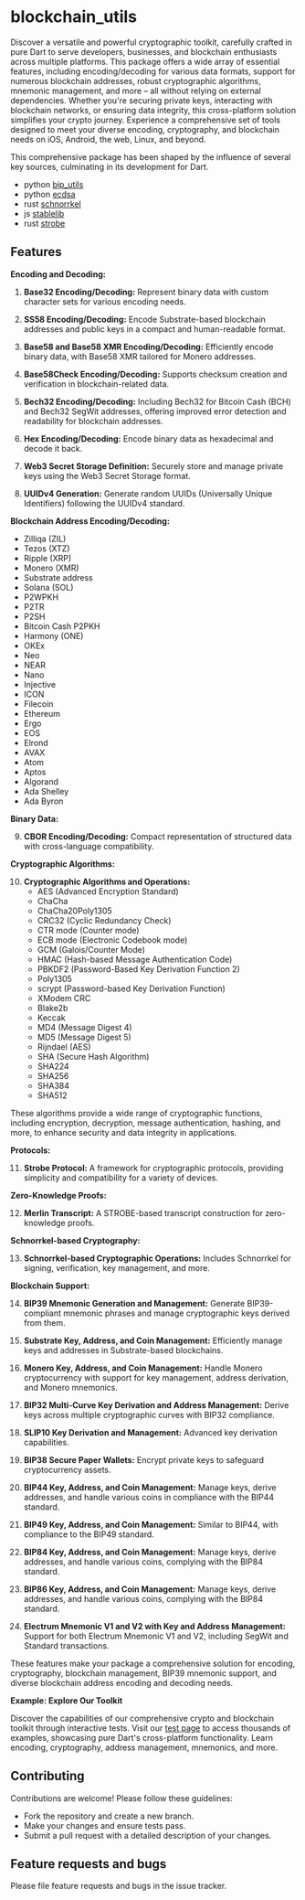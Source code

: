 # blockchain_utils

Discover a versatile and powerful cryptographic toolkit, carefully crafted in pure Dart to serve developers, businesses, and blockchain enthusiasts across multiple platforms. This package offers a wide array of essential features, including encoding/decoding for various data formats, support for numerous blockchain addresses, robust cryptographic algorithms, mnemonic management, and more – all without relying on external dependencies. Whether you're securing private keys, interacting with blockchain networks, or ensuring data integrity, this cross-platform solution simplifies your crypto journey. Experience a comprehensive set of tools designed to meet your diverse encoding, cryptography, and blockchain needs on iOS, Android, the web, Linux, and beyond.

This comprehensive package has been shaped by the influence of several key sources, culminating in its development for Dart.

- python [bip_utils](https://github.com/ebellocchia/bip_utils)
- python [ecdsa](https://github.com/tlsfuzzer/python-ecdsa)
- rust [schnorrkel](https://github.com/w3f/schnorrkel)
- js [stablelib](https://github.com/StableLib/stablelib)
- rust [strobe](https://github.com/rozbb/strobe-rs)

## Features

**Encoding and Decoding:**

1. **Base32 Encoding/Decoding:** Represent binary data with custom character sets for various encoding needs.

2. **SS58 Encoding/Decoding:** Encode Substrate-based blockchain addresses and public keys in a compact and human-readable format.

3. **Base58 and Base58 XMR Encoding/Decoding:** Efficiently encode binary data, with Base58 XMR tailored for Monero addresses.

4. **Base58Check Encoding/Decoding:** Supports checksum creation and verification in blockchain-related data.

5. **Bech32 Encoding/Decoding:** Including Bech32 for Bitcoin Cash (BCH) and Bech32 SegWit addresses, offering improved error detection and readability for blockchain addresses.

6. **Hex Encoding/Decoding:** Encode binary data as hexadecimal and decode it back.

7. **Web3 Secret Storage Definition:** Securely store and manage private keys using the Web3 Secret Storage format.

8. **UUIDv4 Generation:** Generate random UUIDs (Universally Unique Identifiers) following the UUIDv4 standard.

**Blockchain Address Encoding/Decoding:**
   - Zilliqa (ZIL)
   - Tezos (XTZ)
   - Ripple (XRP)
   - Monero (XMR)
   - Substrate address
   - Solana (SOL)
   - P2WPKH
   - P2TR
   - P2SH
   - Bitcoin Cash P2PKH
   - Harmony (ONE)
   - OKEx
   - Neo
   - NEAR
   - Nano
   - Injective
   - ICON
   - Filecoin
   - Ethereum
   - Ergo
   - EOS
   - Elrond
   - AVAX
   - Atom
   - Aptos
   - Algorand
   - Ada Shelley
   - Ada Byron

**Binary Data:**

9. **CBOR Encoding/Decoding:** Compact representation of structured data with cross-language compatibility.

**Cryptographic Algorithms:**

10. **Cryptographic Algorithms and Operations:**
    - AES (Advanced Encryption Standard)
    - ChaCha
    - ChaCha20Poly1305
    - CRC32 (Cyclic Redundancy Check)
    - CTR mode (Counter mode)
    - ECB mode (Electronic Codebook mode)
    - GCM (Galois/Counter Mode)
    - HMAC (Hash-based Message Authentication Code)
    - PBKDF2 (Password-Based Key Derivation Function 2)
    - Poly1305
    - scrypt (Password-based Key Derivation Function)
    - XModem CRC
    - Blake2b
    - Keccak
    - MD4 (Message Digest 4)
    - MD5 (Message Digest 5)
    - Rijndael (AES)
    - SHA (Secure Hash Algorithm)
    - SHA224
    - SHA256
    - SHA384
    - SHA512

   These algorithms provide a wide range of cryptographic functions, including encryption, decryption, message authentication, hashing, and more, to enhance security and data integrity in applications.

**Protocols:**

11. **Strobe Protocol:** A framework for cryptographic protocols, providing simplicity and compatibility for a variety of devices.

**Zero-Knowledge Proofs:**

12. **Merlin Transcript:** A STROBE-based transcript construction for zero-knowledge proofs.

**Schnorrkel-based Cryptography:**

13. **Schnorrkel-based Cryptographic Operations:** Includes Schnorrkel for signing, verification, key management, and more.

**Blockchain Support:**

14. **BIP39 Mnemonic Generation and Management:** Generate BIP39-compliant mnemonic phrases and manage cryptographic keys derived from them.

15. **Substrate Key, Address, and Coin Management:** Efficiently manage keys and addresses in Substrate-based blockchains.

16. **Monero Key, Address, and Coin Management:** Handle Monero cryptocurrency with support for key management, address derivation, and Monero mnemonics.

17. **BIP32 Multi-Curve Key Derivation and Address Management:** Derive keys across multiple cryptographic curves with BIP32 compliance.

18. **SLIP10 Key Derivation and Management:** Advanced key derivation capabilities.

19. **BIP38 Secure Paper Wallets:** Encrypt private keys to safeguard cryptocurrency assets.

20. **BIP44 Key, Address, and Coin Management:** Manage keys, derive addresses, and handle various coins in compliance with the BIP44 standard.

21. **BIP49 Key, Address, and Coin Management:** Similar to BIP44, with compliance to the BIP49 standard.

22. **BIP84 Key, Address, and Coin Management:** Manage keys, derive addresses, and handle various coins, complying with the BIP84 standard.

23. **BIP86 Key, Address, and Coin Management:** Manage keys, derive addresses, and handle various coins, complying with the BIP84 standard.

24. **Electrum Mnemonic V1 and V2 with Key and Address Management:** Support for both Electrum Mnemonic V1 and V2, including SegWit and Standard transactions.

These features make your package a comprehensive solution for encoding, cryptography, blockchain management, BIP39 mnemonic support, and diverse blockchain address encoding and decoding needs.

**Example: Explore Our Toolkit**

Discover the capabilities of our comprehensive crypto and blockchain toolkit through interactive tests. Visit our [test page](https://github.com/mrtnetwork/blockchain_utils/tree/main/test) to access thousands of examples, showcasing pure Dart's cross-platform functionality. Learn encoding, cryptography, address management, mnemonics, and more.


## Contributing

Contributions are welcome! Please follow these guidelines:
 - Fork the repository and create a new branch.
 - Make your changes and ensure tests pass.
 - Submit a pull request with a detailed description of your changes.

## Feature requests and bugs #

Please file feature requests and bugs in the issue tracker.


